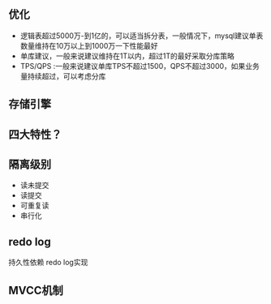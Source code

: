 


## 优化

- 逻辑表超过5000万-到1亿的，可以适当拆分表，一般情况下，mysql建议单表数量维持在10万以上到1000万一下性能最好
- 单库建议，一般来说建议维持在1T以内，超过1T的最好采取分库策略
- TPS/QPS :一般来说建议单库TPS不超过1500，QPS不超过3000，如果业务量持续超过，可以考虑分库


## 存储引擎

## 四大特性？

## 隔离级别

- 读未提交
- 读提交
- 可重复读
- 串行化


## redo log

持久性依赖 redo log实现


## MVCC机制